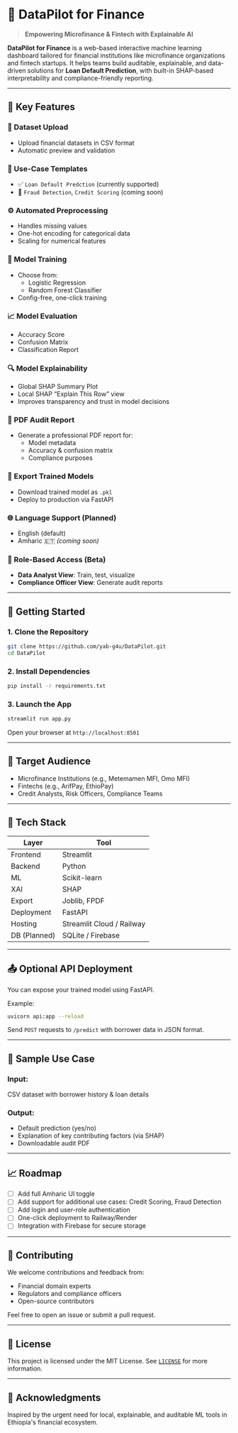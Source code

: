 # 🏦 DataPilot for Finance

> **Empowering Microfinance & Fintech with Explainable AI**

**DataPilot for Finance** is a web-based interactive machine learning dashboard tailored for financial institutions like microfinance organizations and fintech startups. It helps teams build auditable, explainable, and data-driven solutions for **Loan Default Prediction**, with built-in SHAP-based interpretability and compliance-friendly reporting.

---

## 🌟 Key Features

### 📂 Dataset Upload
- Upload financial datasets in CSV format
- Automatic preview and validation

### 🧭 Use-Case Templates
- ✅ `Loan Default Predction` (currently supported)
- 🚧 `Fraud Detection`, `Credit Scoring` (coming soon)

### ⚙️ Automated Preprocessing
- Handles missing values
- One-hot encoding for categorical data
- Scaling for numerical features

### 🧠 Model Training
- Choose from:
  - Logistic Regression
  - Random Forest Classifier
- Config-free, one-click training

### 📈 Model Evaluation
- Accuracy Score
- Confusion Matrix
- Classification Report

### 🔍 Model Explainability
- Global SHAP Summary Plot
- Local SHAP “Explain This Row” view
- Improves transparency and trust in model decisions

### 📄 PDF Audit Report
- Generate a professional PDF report for:
  - Model metadata
  - Accuracy & confusion matrix
  - Compliance purposes

### 💾 Export Trained Models
- Download trained model as `.pkl`
- Deploy to production via FastAPI

### 🌐 Language Support (Planned)
- English (default)
- Amharic 🇪🇹 *(coming soon)*

### 🔐 Role-Based Access (Beta)
- **Data Analyst View**: Train, test, visualize
- **Compliance Officer View**: Generate audit reports

---

## 🚀 Getting Started

### 1. Clone the Repository

```bash
git clone https://github.com/yab-g4u/DataPilot.git
cd DataPilot
````

### 2. Install Dependencies

```bash
pip install -r requirements.txt
```

### 3. Launch the App

```bash
streamlit run app.py
```

Open your browser at `http://localhost:8501`

---

## 🎯 Target Audience

* Microfinance Institutions (e.g., Metemamen MFI, Omo MFI)
* Fintechs (e.g., ArifPay, EthioPay)
* Credit Analysts, Risk Officers, Compliance Teams

---

## 🧰 Tech Stack

| Layer        | Tool                      |
| ------------ | ------------------------- |
| Frontend     | Streamlit                 |
| Backend      | Python                    |
| ML           | Scikit-learn              |
| XAI          | SHAP                      |
| Export       | Joblib, FPDF              |
| Deployment   | FastAPI                   |
| Hosting      | Streamlit Cloud / Railway |
| DB (Planned) | SQLite / Firebase         |

---

## 📤 Optional API Deployment

You can expose your trained model using FastAPI.

Example:

```bash
uvicorn api:app --reload
```

Send `POST` requests to `/predict` with borrower data in JSON format.

---

## 📌 Sample Use Case

### Input:

CSV dataset with borrower history & loan details

### Output:

* Default prediction (yes/no)
* Explanation of key contributing factors (via SHAP)
* Downloadable audit PDF

---

## 📈 Roadmap

* [ ] Add full Amharic UI toggle
* [ ] Add support for additional use cases: Credit Scoring, Fraud Detection
* [ ] Add login and user-role authentication
* [ ] One-click deployment to Railway/Render
* [ ] Integration with Firebase for secure storage

---

## 🤝 Contributing

We welcome contributions and feedback from:

* Financial domain experts
* Regulators and compliance officers
* Open-source contributors

Feel free to open an issue or submit a pull request.

---

## 📄 License

This project is licensed under the MIT License. See [`LICENSE`](LICENSE) for more information.

---

## 🙌 Acknowledgments

Inspired by the urgent need for local, explainable, and auditable ML tools in Ethiopia's financial ecosystem.

```


